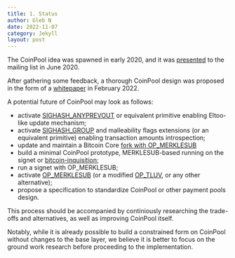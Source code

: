 ```yaml
---
title: 1. Status
author: Gleb N
date: 2022-11-07
category: Jekyll
layout: post
---
```


The CoinPool idea was spawned in early 2020, and it was
[presented](https://lists.linuxfoundation.org/pipermail/bitcoin-dev/2020-June/017964.html)
to the mailing list in June 2020.

After gathering some feedback, a thorough CoinPool design was proposed in the
form of a [whitepaper](https://coinpool.dev/v0.1.pdf) in February 2022.

A potential future of CoinPool may look as follows:
- activate [SIGHASH_ANYPREVOUT](http://anyprevout.xyz/) or equivalent primitive enabling Eltoo-like update mechanism;
- activate [SIGHASH_GROUP](https://github.com/ariard/bips/blob/coinpool-bips/bip-group.mediawiki) and malleability flags extensions (or an equivalent primitive) enabling transaction amounts introspection;
- update and maintain a Bitcoin Core [fork with OP_MERKLESUB](https://github.com/ariard/bitcoin/commit/d063925ff3f68234c6d29bea0aa44157568e9415)
- build a minimal CoinPool prototype, MERKLESUB-based running on the signet or [bitcoin-inquisition](https://github.com/bitcoin-inquisition);
- run a signet with OP_MERKLESUB;
- activate [OP_MERKLESUB](https://github.com/ariard/bips/blob/coinpool-bips/bip-merklesub.mediawiki) (or a modified [OP_TLUV](https://lists.linuxfoundation.org/pipermail/bitcoin-dev/2021-September/019419.html), or any other alternative);
- propose a specification to standardize CoinPool or other payment pools design.

This process should be accompanied by continiously researching the trade-offs and alternatives,
as well as improving CoinPool itself.

Notably, while it is already possible to build a constrained form on CoinPool without changes to the
base layer, we believe it is better to focus on the ground work research before proceeding to the
implementation.
